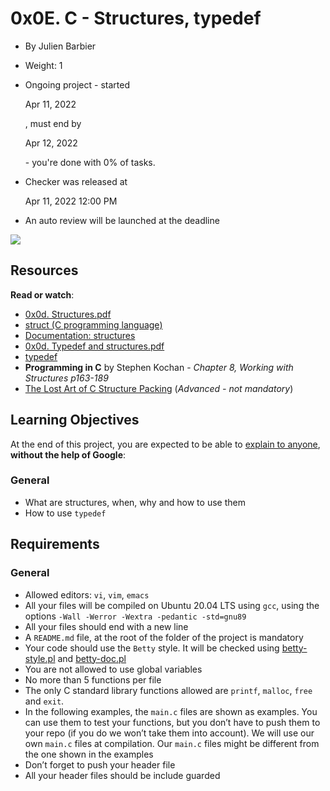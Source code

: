 0x0E. C - Structures, typedef
=============================

*   By Julien Barbier
*   Weight: 1
*   Ongoing project - started
    
    Apr 11, 2022
    
    , must end by
    
    Apr 12, 2022
    
    \- you're done with 0% of tasks.
*   Checker was released at
    
    Apr 11, 2022 12:00 PM
    
*   An auto review will be launched at the deadline

![](https://s3.amazonaws.com/alx-intranet.hbtn.io/uploads/medias/2021/3/50af78a28a081e809856d4cdbde2d7ca9d4aa93d.jpg?X-Amz-Algorithm=AWS4-HMAC-SHA256&X-Amz-Credential=AKIARDDGGGOUSBVO6H7D%2F20220411%2Fus-east-1%2Fs3%2Faws4_request&X-Amz-Date=20220411T104425Z&X-Amz-Expires=86400&X-Amz-SignedHeaders=host&X-Amz-Signature=25c7f8b0767b92583f1531dd0bd1ddb0f31600afd7f15223e92ef1b0bdbc976e)

Resources
---------

**Read or watch**:

*   [0x0d. Structures.pdf](/rltoken/giS4eNQT2BQ9RLK0PMhgJQ "0x0d. Structures.pdf")
*   [struct (C programming language)](/rltoken/MinJEDOHpeZs31qaXU8v1w "struct (C programming language)")
*   [Documentation: structures](/rltoken/GiGFlaP5uUxeWLwfzdH15w "Documentation: structures")
*   [0x0d. Typedef and structures.pdf](/rltoken/TGQ3RopVP7CjUTzF-XDXUw "0x0d. Typedef and structures.pdf")
*   [typedef](/rltoken/aqqM2t7PLG5cyHaKwm5nBg "typedef")
*   **Programming in C** by Stephen Kochan - _Chapter 8, Working with Structures p163-189_
*   [The Lost Art of C Structure Packing](/rltoken/emb4ohNT7XKi8Peep5lyeA "The Lost Art of C Structure Packing") (_Advanced - not mandatory_)

Learning Objectives
-------------------

At the end of this project, you are expected to be able to [explain to anyone](/rltoken/qkcS8PT80wmgcNlCEdBzrQ "explain to anyone"), **without the help of Google**:

### General

*   What are structures, when, why and how to use them
*   How to use `typedef`

Requirements
------------

### General

*   Allowed editors: `vi`, `vim`, `emacs`
*   All your files will be compiled on Ubuntu 20.04 LTS using `gcc`, using the options `-Wall -Werror -Wextra -pedantic -std=gnu89`
*   All your files should end with a new line
*   A `README.md` file, at the root of the folder of the project is mandatory
*   Your code should use the `Betty` style. It will be checked using [betty-style.pl](https://github.com/holbertonschool/Betty/blob/master/betty-style.pl "betty-style.pl") and [betty-doc.pl](https://github.com/holbertonschool/Betty/blob/master/betty-doc.pl "betty-doc.pl")
*   You are not allowed to use global variables
*   No more than 5 functions per file
*   The only C standard library functions allowed are `printf`, `malloc`, `free` and `exit`.
*   In the following examples, the `main.c` files are shown as examples. You can use them to test your functions, but you don’t have to push them to your repo (if you do we won’t take them into account). We will use our own `main.c` files at compilation. Our `main.c` files might be different from the one shown in the examples
*   Don’t forget to push your header file
*   All your header files should be include guarded